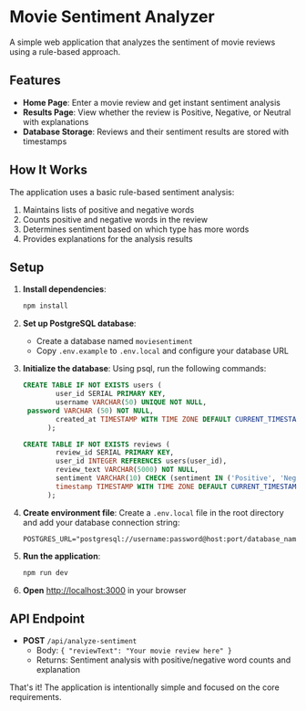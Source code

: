 # Movie Sentiment Analyzer

A simple web application that analyzes the sentiment of movie reviews using a rule-based approach.

## Features

- **Home Page**: Enter a movie review and get instant sentiment analysis
- **Results Page**: View whether the review is Positive, Negative, or Neutral with explanations
- **Database Storage**: Reviews and their sentiment results are stored with timestamps

## How It Works

The application uses a basic rule-based sentiment analysis:
1. Maintains lists of positive and negative words
2. Counts positive and negative words in the review
3. Determines sentiment based on which type has more words
4. Provides explanations for the analysis results

## Setup

1. **Install dependencies**:
   ```bash
   npm install
   ```

2. **Set up PostgreSQL database**:
   - Create a database named `moviesentiment`
   - Copy `.env.example` to `.env.local` and configure your database URL

3. **Initialize the database**:
   Using psql, run the following commands:
   ```sql
   CREATE TABLE IF NOT EXISTS users (
           user_id SERIAL PRIMARY KEY,
           username VARCHAR(50) UNIQUE NOT NULL,
   	password VARCHAR (50) NOT NULL,
           created_at TIMESTAMP WITH TIME ZONE DEFAULT CURRENT_TIMESTAMP
         );

   CREATE TABLE IF NOT EXISTS reviews (
           review_id SERIAL PRIMARY KEY,
           user_id INTEGER REFERENCES users(user_id),
           review_text VARCHAR(5000) NOT NULL,
           sentiment VARCHAR(10) CHECK (sentiment IN ('Positive', 'Negative', 'Neutral')),
           timestamp TIMESTAMP WITH TIME ZONE DEFAULT CURRENT_TIMESTAMP
         );
   ```

4. **Create environment file**:
   Create a `.env.local` file in the root directory and add your database connection string:
   ```
   POSTGRES_URL="postgresql://username:password@host:port/database_name"
   ```

5. **Run the application**:
   ```bash
   npm run dev
   ```

6. **Open** [http://localhost:3000](http://localhost:3000) in your browser

## API Endpoint

- **POST** `/api/analyze-sentiment`
  - Body: `{ "reviewText": "Your movie review here" }`
  - Returns: Sentiment analysis with positive/negative word counts and explanation

That's it! The application is intentionally simple and focused on the core requirements.
